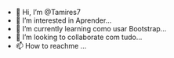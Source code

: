 - 👋 Hi, I’m @Tamires7
- 👀 I’m interested in  Aprender...
- 🌱 I’m currently learning como usar Bootstrap...
- 💞️ I’m looking to collaborate com tudo...
- 📫 How to reachme ...

<!---
Tamires7/Tamires7 is a ✨ special ✨ repository because its `README.md` (this file) appears on your GitHub profile.
You can click the Preview link to take a look at your changes.
--->
